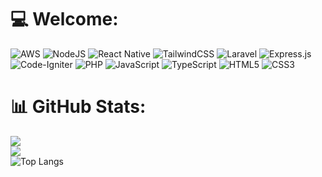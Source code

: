 
# 💻 Welcome:
![AWS](https://img.shields.io/badge/AWS-%23FF9900.svg?style=flat-square&logo=amazon-aws&logoColor=white) ![NodeJS](https://img.shields.io/badge/node.js-6DA55F?style=flat-square&logo=node.js&logoColor=white) ![React Native](https://img.shields.io/badge/react_native-%2320232a.svg?style=flat-square&logo=react&logoColor=%2361DAFB) ![TailwindCSS](https://img.shields.io/badge/tailwindcss-%2338B2AC.svg?style=flat-square&logo=tailwind-css&logoColor=white) ![Laravel](https://img.shields.io/badge/laravel-%23FF2D20.svg?style=flat-square&logo=laravel&logoColor=white) ![Express.js](https://img.shields.io/badge/express.js-%23404d59.svg?style=flat-square&logo=express&logoColor=%2361DAFB) ![Code-Igniter](https://img.shields.io/badge/CodeIgniter-%23EF4223.svg?style=flat-square&logo=codeIgniter&logoColor=white) ![PHP](https://img.shields.io/badge/php-%23777BB4.svg?style=flat-square&logo=php&logoColor=white) ![JavaScript](https://img.shields.io/badge/javascript-%23323330.svg?style=flat-square&logo=javascript&logoColor=%23F7DF1E) ![TypeScript](https://img.shields.io/badge/typescript-%23007ACC.svg?style=flat-square&logo=typescript&logoColor=white) ![HTML5](https://img.shields.io/badge/html5-%23E34F26.svg?style=flat-square&logo=html5&logoColor=white) ![CSS3](https://img.shields.io/badge/css3-%231572B6.svg?style=flat-square&logo=css3&logoColor=white)
# 📊 GitHub Stats:
![](https://github-readme-stats.vercel.app/api?username=guruhkennedy&theme=tokyonight&hide_border=true&include_all_commits=false&count_private=false)<br/>
![](https://github-readme-streak-stats.herokuapp.com/?user=guruhkennedy&theme=tokyonight&hide_border=true)<br/>
![Top Langs](https://github-readme-stats.vercel.app/api/top-langs/?username=guruhkennedy&theme=tokyonight)
<!--
**guruhkennedy/guruhkennedy** is a ✨ _special_ ✨ repository because its `README.md` (this file) appears on your GitHub profile.
